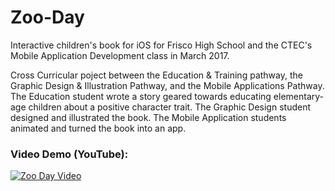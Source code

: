 # Zoo-Day
Interactive children's book for iOS for Frisco High School and the CTEC's Mobile Application Development class in March 2017.

Cross Curricular poject between the Education & Training pathway, the Graphic Design & Illustration Pathway,
and the Mobile Applications Pathway. The Education student wrote a story geared towards educating elementary-age
children about a positive character trait. The Graphic Design student designed and illustrated the book. The Mobile
Application students animated and turned the book into an app.

### Video Demo (YouTube):
[![Zoo Day Video](http://img.youtube.com/vi/t2s5rteQ4Cw/0.jpg)](http://www.youtube.com/watch?v=t2s5rteQ4Cw "Zoo Day Demo")
